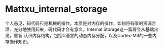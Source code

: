 # Mattxu_internal_storage
个人愚见，码代码只是机械的操作，本质是对内存的操作，如何将有限的资源合理、充分地使用起来，码代码才会有意义。Internal Storage这一篇将会从基础出发，重新
认识内存结构，包括C语言的动态内存分配，以及Cortex-M3的一些内存操作知识。
